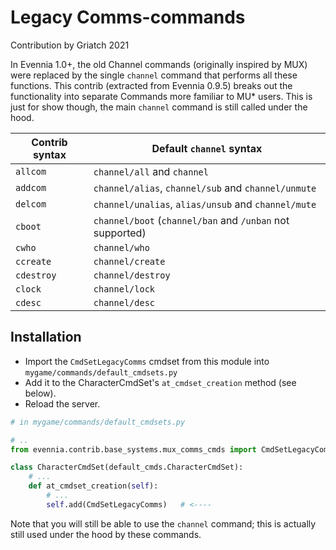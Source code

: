 # Legacy Comms-commands

Contribution by Griatch 2021

In Evennia 1.0+, the old Channel commands (originally inspired by MUX) were
replaced by the single `channel` command that performs all these functions.
This contrib (extracted from Evennia 0.9.5) breaks out the functionality into
separate Commands more familiar to MU* users. This is just for show though, the
main `channel` command is still called under the hood.

| Contrib syntax | Default `channel` syntax                                  |
|----------------|-----------------------------------------------------------|
| `allcom`       | `channel/all` and `channel`                               |
| `addcom`       | `channel/alias`, `channel/sub` and `channel/unmute`       |
| `delcom`       | `channel/unalias`, `alias/unsub` and `channel/mute`       |
| `cboot`        | `channel/boot` (`channel/ban` and `/unban` not supported) |
| `cwho`         | `channel/who`                                             |
| `ccreate`      | `channel/create`                                          |
| `cdestroy`     | `channel/destroy`                                         |
| `clock`        | `channel/lock`                                            |
| `cdesc`        | `channel/desc`                                            |

## Installation

- Import the `CmdSetLegacyComms` cmdset from this module into `mygame/commands/default_cmdsets.py`
- Add it to the CharacterCmdSet's `at_cmdset_creation` method (see below).
- Reload the server.

```python
# in mygame/commands/default_cmdsets.py

# ..
from evennia.contrib.base_systems.mux_comms_cmds import CmdSetLegacyComms   # <----

class CharacterCmdSet(default_cmds.CharacterCmdSet):
    # ...
    def at_cmdset_creation(self):
        # ...
        self.add(CmdSetLegacyComms)   # <----

```

Note that you will still be able to use the `channel` command; this is actually
still used under the hood by these commands.

